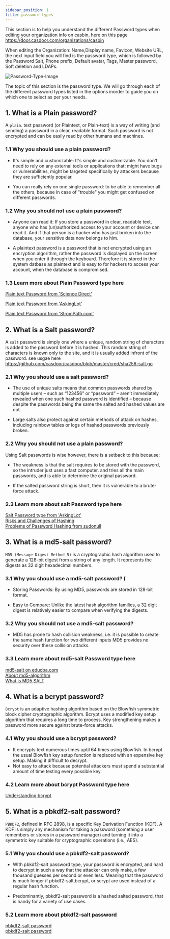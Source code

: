 ```yaml
---
sidebar_position: 1
title: password-types
---
```


This section is to help you understand the different Password types when editing your organization info on casbin, here on this page https://door.casdoor.com/organizations/casbin

When editing the Organization: Name,Display name, Favicon, Website URL, the next input field you will find is the password type, which is followed by the Password Salt, Phone prefix, Default avatar, Tags, Master password, Soft deletion and LDAPs.

![Password-Type-Image](/img/casdoor-password-img.png)

The topic of this section is the password type. We will go through each of the different password types listed in the options inorder to guide you on which one to select as per your needs.


## 1. What is a Plain password? 
A `plain`. text password (or Plaintext, or Plain-text) is a way of writing (and sending) a password in a clear, readable format. Such password is not encrypted and can be easily read by other humans and machines. 


### 1.1 Why you should use a plain password? 

- It's simple and customizable: It's simple and customizable. You don't need to rely on any external tools or applications that: might have bugs or vulnerabilities, might be targeted specifically by attackers because they are sufficiently popular.

- You can really rely on one single password: to be able to remember all the others, because in case of "trouble" you might get confused on different passwords.

### 1.2 Why you should not use a plain password? 
- Anyone can read it:  If you store a password in clear, readable text, anyone who has (un)authorized access to your account or device can read it. And if that person is a hacker who has just broken into the database, your sensitive data now belongs to him.

- A plaintext password is a password that is not encrypted using an encryption algorithm, rather the password is displayed on the screen when you enter it through the keyboard. 
Therefore it is stored in the system datbase as plaintext and is easy to for hackers to access your account, when the database is compromised.

### 1.3 Learn more about Plain Password type here 
[Plain text Password from 'Science Direct'](https://www.sciencedirect.com/topics/computer-science/plaintext-password) <br />

[Plain text Password from 'AskingLot'](https://askinglot.com/what-is-a-plaintext-password) <br />

[Plain text Password from 'StromPath.com'](https://stormpath.com/blog/why-you-might-want-to-store-your-passwords-in-plain-text)  <br />


## 2. What is a Salt password?
A `salt` password is simply one where a unique, random string of characters is added to the password before it is hashed. This random string of characters is known only to the site, and it is usually added infront of the password. 
see usgae here https://github.com/casdoor/casdoor/blob/master/cred/sha256-salt.go

### 2.1 Why you should use a salt password?
- The use of unique salts means that common passwords shared by multiple users – such as “123456” or “password” – aren’t immediately revealed when one such hashed password is identified – because despite the passwords being the same the salted and hashed values are not.

- Large salts also protect against certain methods of attack on hashes, including rainbow tables or logs of hashed passwords previously broken.

### 2.2 Why you should not use a plain password? 
Using Salt passwords is wise however, there is a setback to this because;

-  The weakness is that the salt requires to be stored with the password, so the intruder just uses a fast computer. and tries all the main passwords, and is able to determine the original password.

- If the salted password string is short, then it is vulnerable to a brute-force attack.

### 2.3 Learn more about salt Password type here 
[Salt Password type from 'AskingLot'](https://www.sciencedirect.com/topics/computer-science/plaintext-password) <br />
[Risks and Challenges of Hashing](https://www.sitepoint.com/risks-challenges-password-hashing/) <br />
[Problems of Password Hashing from sudonull](https://sudonull.com/post/93227-Risks-and-problems-of-password-hashing)


## 3. What is a md5-salt password? 
`MD5 (Message Digest Method 5)` is a cryptographic hash algorithm used to generate a 128-bit digest from a string of any length. It represents the digests as 32 digit hexadecimal numbers.

### 3.1 Why you should use a md5-salt password? (
- Storing Passwords: By using MD5, passwords are stored in 128-bit format.

- Easy to Compare: Unlike the latest hash algorithm families, a 32 digit digest is relatively easier to compare when verifying the digests.

### 3.2 Why you should not use a md5-salt password? 
- MD5 has prone to hash collision weakness, i.e. it is possible to create the same hash function for two different inputs
 MD5 provides no security over these collision attacks.

### 3.3 Learn more about md5-salt Password type here 
[md5-salt on educba.com](https://www.educba.com/md5-alogrithm/) <br />
[About md5-algorithm](https://www.simplilearn.com/tutorials/cyber-security-tutorial/md5-algorithm) <br />
[What is MD5 SALT](https://bit.ly/3JWh6sH)


## 4. What is a bcrypt password? 
`Bcrypt` is an adaptive hashing algorithm based on the Blowfish symmetric block cipher cryptographic algorithm.
Bcrypt uses a modified key setup algorithm that requires a long time to process. Key strengthening makes a password more secure against brute-force attacks.

### 4.1 Why you should use a bcrypt password? 
- It encrypts text numerous times uptil 64 times using Blowfish. In bcrypt the usual Blowfish key setup function is replaced with an expensive key setup. Making it difficult to decrypt.
- Not easy to attack because potential attackers must spend a substantial amount of time testing every possible key.


### 4.2 Learn more about bcrypt Password type here 
[Understanding bcrypt](https://auth0.com/blog/hashing-in-action-understanding-bcrypt/) <br />


## 5. What is a pbkdf2-salt password?
`PBKDF2`, defined in RFC 2898, is a specific Key Derivation Function (KDF). A KDF is simply any mechanism for taking a password (something a user remembers or stores in a password manager) and turning it into a symmetric key suitable for cryptographic operations (i.e., AES). 

### 5.1 Why you should use a pbkdf2-salt password? 
- WIth pbkdf2-salt password type, your password is encrypted, and hard to decrypt in such a way that the attacker can only make, a few thousand guesses per second or even less. Meaning that the password is much longer if pbkdf2-salt,bcrypt, or scrypt are used instead of a regular hash function.

- Predominantly, pbkdf2-salt password is a hashed salted password, that is handy for a variety of use cases. 

### 5.2 Learn more about pbkdf2-salt password 
[pbkdf2-salt password](https://bit.ly/3OkM9ll) <br />
[pbkdf2-salt password](https://bit.ly/3LaHNek) <br />
